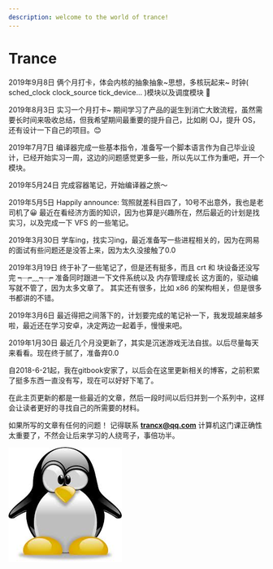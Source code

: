 ```yaml
---
description: welcome to the world of trance!
---
```


# Trance

2019年9月8日 俩个月打卡，体会内核的抽象抽象~思想，多核玩起来~  时钟\( sched\_clock clock\_source tick\_device... \)模块以及调度模块 🐸

2019年8月3日 实习一个月打卡~ 期间学习了产品的诞生到消亡大致流程，虽然需要长时间来吸收总结，但我希望期间最重要的提升自己，比如刷 OJ，提升 OS，还有设计一下自己的项目。😊

2019年7月7日 编译器完成一些基本指令，准备写一个脚本语言作为自己毕业设计，已经开始实习一周，这边的问题感觉更多一些，所以先以工作为重吧，开一个模块。

2019年5月24日 完成容器笔记，开始编译器之旅～

2019年5月5日  Happily announce:  驾照就差科目四了，10号不出意外，我也是老司机了😀 最近在看经济方面的知识，因为也算是兴趣所在，然后最近的计划是找实习，以及完成一下 VFS 的一些笔记。

2019年3月30日  学车ing，找实习ing，最近准备写一些进程相关的，因为在网易的面试有些问题还是没答上来，因为太久没接触了0.0 

2019年3月19日 终于补了一些笔记了，但是还有挺多，而且 crt 和 块设备还没写完 ┭┮﹏┭┮ 准备同时跟进一下文件系统以及 内存管理成长 这方面的，驱动编写就不管了，因为太多文章了。 其实还有很多，比如 x86 的架构相关，但是很多书都讲的不错。

2019年3月6日  最近得把之间落下的，计划要完成的笔记补一下，我发现越来越多啦，最近还在学习安卓，决定两边一起着手，慢慢来吧。

2019年1月30日  最近几个月没更新了，其实是沉迷游戏无法自拔。以后尽量每天来看看。现在终于腻了，准备弃0.0



自2018-6-21起，我在gitbook安家了，以后会在这里更新相关的博客，之前积累了挺多东西一直没有写，现在可以好好下笔了。

在此主页更新的都是一些最近的文章，然后一段时间以后归并到一个系列中，这样会让读者更好的寻找自己的所需要的材料。

如果所写的文章有任何的问题！ 记得联系 **trancx@qq.com** 计算机这门课正确性太重要了，不然会让后来学习的人绕弯子，事倍功半。



![WELCOME](.gitbook/assets/images.jpeg)

